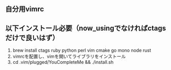 ## 自分用vimrc
## 以下インストール必要（now_usingでなければctagsだけで良いはず）
1. brew install ctags ruby python perl vim cmake go mono node rust
2. vimrcを配置し、vimを開いてライブラリをインストール
3. cd .vim/plugged/YouCompleteMe && ./install.sh
